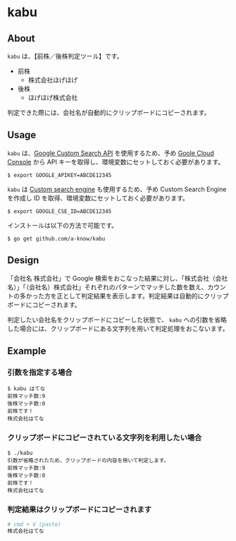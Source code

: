 # kabu
## About
`kabu` は、【前株／後株判定ツール】です。

- 前株
    - 株式会社ほげほげ
- 後株
    - ほげほげ株式会社

判定できた際には、会社名が自動的にクリップボードにコピーされます。

## Usage

`kabu` は、[Google Custom Search API](https://developers.google.com/custom-search/json-api/v1/overview) を使用するため、予め [Goole Cloud Console](https://cloud.google.com/console/project) から API キーを取得し、環境変数にセットしておく必要があります。

```console
$ export GOOGLE_APIKEY=ABCDE12345
```

`kabu` は [Custom search engine](https://www.google.com/cse/) も使用するため、予め Custom Search Engine を作成し ID を取得、環境変数にセットしておく必要があります。

```console
$ export GOOGLE_CSE_ID=ABCDE12345
```

インストールは以下の方法で可能です。

```console
$ go get github.com/a-know/kabu
```

## Design

「会社名 株式会社」で Google 検索をおこなった結果に対し、「株式会社（会社名）」「（会社名）株式会社」それぞれのパターンでマッチした数を数え、カウントの多かった方を正として判定結果を表示します。判定結果は自動的にクリップボードにコピーされます。

判定したい会社名をクリップボードにコピーした状態で、 `kabu` への引数を省略した場合には、クリップボードにある文字列を用いて判定処理をおこないます。

## Example
### 引数を指定する場合
```console
$ kabu はてな
前株マッチ数:9
後株マッチ数:0
前株です！
株式会社はてな
```

### クリップボードにコピーされている文字列を利用したい場合

```console
$ ./kabu
引数が省略されたため、クリップボードの内容を用いて判定します。
前株マッチ数:9
後株マッチ数:0
前株です！
株式会社はてな
```

### 判定結果はクリップボードにコピーされます

```sh
# cmd + V (paste)
株式会社はてな
```